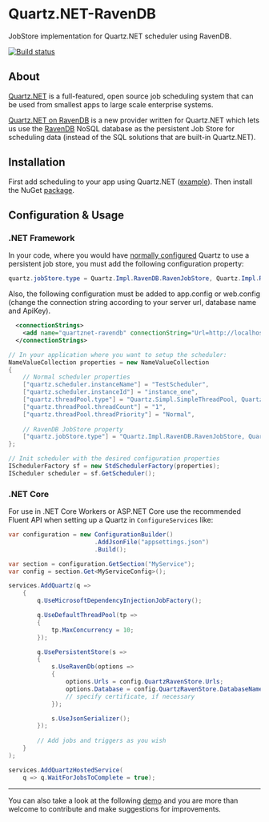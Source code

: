 # Quartz.NET-RavenDB

JobStore implementation for Quartz.NET scheduler using RavenDB.

[![Build status](https://ci.appveyor.com/api/projects/status/y8252pb1yn59yul0?svg=true)](https://ci.appveyor.com/project/nefarius/quartznet-ravendb)

## About

[Quartz.NET](https://github.com/quartznet/quartznet) is a full-featured, open source job scheduling system that can be used from smallest apps to large scale enterprise systems.

[Quartz.NET on RavenDB](https://github.com/ravendb/quartznet-RavenDB) is a new provider written for Quartz.NET which lets us use the [RavenDB](https://ravendb.net/features) NoSQL database as the persistent Job Store for scheduling data (instead of the SQL solutions that are built-in Quartz.NET).

## Installation

First add scheduling to your app using Quartz.NET ([example](http://www.quartz-scheduler.net/documentation/quartz-2.x/quick-start.html)).
Then install the NuGet [package](https://www.nuget.org/packages/Quartz.Impl.RavenDB/).

## Configuration & Usage 

### .NET Framework

In your code, where you would have [normally configured](https://www.quartz-scheduler.net/documentation/quartz-3.x/tutorial/job-stores.html) Quartz to use a persistent job store, you must add the following configuration property:

```csharp
quartz.jobStore.type = Quartz.Impl.RavenDB.RavenJobStore, Quartz.Impl.RavenDB
```

Also, the following configuration must be added to app.config or web.config (change the connection string according to your server url, database name and ApiKey).

```xml
  <connectionStrings>
    <add name="quartznet-ravendb" connectionString="Url=http://localhost:8080;DefaultDatabase=MyDatabaseName"/>
  </connectionStrings>
```

```csharp
// In your application where you want to setup the scheduler:
NameValueCollection properties = new NameValueCollection
{
	// Normal scheduler properties
	["quartz.scheduler.instanceName"] = "TestScheduler",
	["quartz.scheduler.instanceId"] = "instance_one",
	["quartz.threadPool.type"] = "Quartz.Simpl.SimpleThreadPool, Quartz",
	["quartz.threadPool.threadCount"] = "1",
	["quartz.threadPool.threadPriority"] = "Normal",
	
	// RavenDB JobStore property
	["quartz.jobStore.type"] = "Quartz.Impl.RavenDB.RavenJobStore, Quartz.Impl.RavenDB"
};

// Init scheduler with the desired configuration properties
ISchedulerFactory sf = new StdSchedulerFactory(properties);
IScheduler scheduler = sf.GetScheduler();
```

### .NET Core

For use in .NET Core Workers or ASP.NET Core use the recommended Fluent API when setting up a Quartz in `ConfigureServices` like:

```csharp
var configuration = new ConfigurationBuilder()
                        .AddJsonFile("appsettings.json")
                        .Build();

var section = configuration.GetSection("MyService");
var config = section.Get<MyServiceConfig>();

services.AddQuartz(q =>
	{
		q.UseMicrosoftDependencyInjectionJobFactory();

		q.UseDefaultThreadPool(tp =>
		{
			tp.MaxConcurrency = 10;
		});

		q.UsePersistentStore(s =>
		{
			s.UseRavenDb(options =>
			{
				options.Urls = config.QuartzRavenStore.Urls;
				options.Database = config.QuartzRavenStore.DatabaseName;
				// specify certificate, if necessary
			});

			s.UseJsonSerializer();
		});
		
		// Add jobs and triggers as you wish
	}
);

services.AddQuartzHostedService(
	q => q.WaitForJobsToComplete = true);

```

---

You can also take a look at the following [demo](src/Examples/RavenJobStoreDemo.cs) and you are more than welcome to contribute and make suggestions for improvements.
